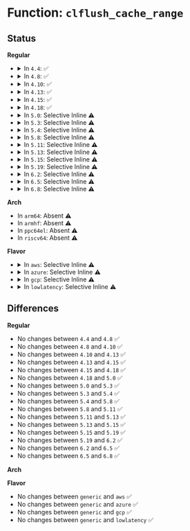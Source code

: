 # Function: <code>clflush_cache_range</code>

## Status
<b>Regular</b>
<ul>
<li>
<details>
<summary>In <code>4.4</code>: ✅</summary>

```c
void clflush_cache_range(void *vaddr, unsigned int size);
```

**Collision:** Unique Global

**Inline:** No

**Transformation:** False

**Instances:**

```
In arch/x86/mm/pageattr.c (ffffffff8106c1b0)
Location: arch/x86/mm/pageattr.c:130
Inline: False
Direct callers:
  - arch/x86/mm/pageattr.c:change_page_attr_set_clr
  - arch/x86/mm/pageattr.c:change_page_attr_set_clr
  - drivers/iommu/dmar.c:qi_submit_sync
  - drivers/iommu/dmar.c:qi_submit_sync
  - drivers/iommu/dmar.c:qi_submit_sync
  - drivers/iommu/intel-iommu.c:dma_pte_clear_level
  - drivers/iommu/intel-iommu.c:dma_pte_clear_range
  - drivers/iommu/intel-iommu.c:dma_pte_free_level
  - drivers/iommu/intel-iommu.c:pfn_to_dma_pte
  - drivers/iommu/intel-iommu.c:pfn_to_dma_pte
  - drivers/iommu/intel-iommu.c:__domain_mapping
  - drivers/iommu/intel-iommu.c:iommu_alloc_root_entry
  - drivers/iommu/intel-iommu.c:domain_context_clear_one_cb
  - drivers/iommu/intel-iommu.c:domain_context_mapping_one
  - drivers/iommu/intel-iommu.c:domain_context_mapping_one
  - drivers/iommu/intel-iommu.c:domain_context_mapping_one
  - drivers/iommu/intel-iommu.c:init_dmars
  - drivers/iommu/intel-iommu.c:init_dmars
  - drivers/iommu/intel-iommu.c:init_dmars
  - drivers/iommu/intel_irq_remapping.c:modify_irte
```
**Symbols:**

```
ffffffff8106c1b0-ffffffff8106c1f0: clflush_cache_range (STB_GLOBAL)
```
</details>
</li>
<li>
<details>
<summary>In <code>4.8</code>: ✅</summary>

```c
void clflush_cache_range(void *vaddr, unsigned int size);
```

**Collision:** Unique Global

**Inline:** No

**Transformation:** False

**Instances:**

```
In arch/x86/mm/pageattr.c (ffffffff8106c020)
Location: arch/x86/mm/pageattr.c:134
Inline: False
Direct callers:
  - arch/x86/mm/pageattr.c:change_page_attr_set_clr
  - arch/x86/mm/pageattr.c:change_page_attr_set_clr
  - drivers/iommu/intel-iommu.c:domain_context_clear_one_cb
  - drivers/iommu/intel-iommu.c:init_dmars
  - drivers/iommu/intel-iommu.c:init_dmars
  - drivers/iommu/intel-iommu.c:init_dmars
  - drivers/iommu/intel-iommu.c:__domain_mapping
  - drivers/iommu/intel-iommu.c:domain_context_mapping_one
  - drivers/iommu/intel-iommu.c:domain_context_mapping_one
  - drivers/iommu/intel-iommu.c:domain_context_mapping_one
  - drivers/iommu/intel-iommu.c:iommu_alloc_root_entry
  - drivers/iommu/intel-iommu.c:dma_pte_clear_level
  - drivers/iommu/intel-iommu.c:dma_pte_free_level
  - drivers/iommu/intel-iommu.c:dma_pte_clear_range
  - drivers/iommu/intel-iommu.c:pfn_to_dma_pte
  - drivers/iommu/intel-iommu.c:pfn_to_dma_pte
  - drivers/iommu/intel_irq_remapping.c:modify_irte
```
**Symbols:**

```
ffffffff8106c020-ffffffff8106c057: clflush_cache_range (STB_GLOBAL)
```
</details>
</li>
<li>
<details>
<summary>In <code>4.10</code>: ✅</summary>

```c
void clflush_cache_range(void *vaddr, unsigned int size);
```

**Collision:** Unique Global

**Inline:** No

**Transformation:** False

**Instances:**

```
In arch/x86/mm/pageattr.c (ffffffff8106fc40)
Location: arch/x86/mm/pageattr.c:134
Inline: False
Direct callers:
  - arch/x86/mm/pageattr.c:change_page_attr_set_clr
  - arch/x86/mm/pageattr.c:change_page_attr_set_clr
  - drivers/iommu/intel-iommu.c:domain_context_clear_one_cb
  - drivers/iommu/intel-iommu.c:init_dmars
  - drivers/iommu/intel-iommu.c:init_dmars
  - drivers/iommu/intel-iommu.c:init_dmars
  - drivers/iommu/intel-iommu.c:__domain_mapping
  - drivers/iommu/intel-iommu.c:domain_context_mapping_one
  - drivers/iommu/intel-iommu.c:domain_context_mapping_one
  - drivers/iommu/intel-iommu.c:domain_context_mapping_one
  - drivers/iommu/intel-iommu.c:iommu_alloc_root_entry
  - drivers/iommu/intel-iommu.c:dma_pte_clear_level
  - drivers/iommu/intel-iommu.c:dma_pte_free_level
  - drivers/iommu/intel-iommu.c:dma_pte_clear_range
  - drivers/iommu/intel-iommu.c:pfn_to_dma_pte
  - drivers/iommu/intel-iommu.c:pfn_to_dma_pte
  - drivers/iommu/intel_irq_remapping.c:modify_irte
  - drivers/nvdimm/claim.c:nsio_rw_bytes
```
**Symbols:**

```
ffffffff8106fc40-ffffffff8106fc77: clflush_cache_range (STB_GLOBAL)
```
</details>
</li>
<li>
<details>
<summary>In <code>4.13</code>: ✅</summary>

```c
void clflush_cache_range(void *vaddr, unsigned int size);
```

**Collision:** Unique Global

**Inline:** No

**Transformation:** False

**Instances:**

```
In arch/x86/mm/pageattr.c (ffffffff8106f360)
Location: arch/x86/mm/pageattr.c:135
Inline: False
Direct callers:
  - arch/x86/mm/pageattr.c:change_page_attr_set_clr
  - arch/x86/mm/pageattr.c:change_page_attr_set_clr
  - arch/x86/mm/pageattr.c:arch_invalidate_pmem
  - drivers/iommu/intel-iommu.c:domain_context_clear_one_cb
  - drivers/iommu/intel-iommu.c:init_dmars
  - drivers/iommu/intel-iommu.c:init_dmars
  - drivers/iommu/intel-iommu.c:init_dmars
  - drivers/iommu/intel-iommu.c:__domain_mapping
  - drivers/iommu/intel-iommu.c:__domain_mapping
  - drivers/iommu/intel-iommu.c:domain_context_mapping_one
  - drivers/iommu/intel-iommu.c:domain_context_mapping_one
  - drivers/iommu/intel-iommu.c:domain_context_mapping_one
  - drivers/iommu/intel-iommu.c:iommu_alloc_root_entry
  - drivers/iommu/intel-iommu.c:dma_pte_clear_level
  - drivers/iommu/intel-iommu.c:dma_pte_free_level
  - drivers/iommu/intel-iommu.c:dma_pte_clear_range
  - drivers/iommu/intel-iommu.c:pfn_to_dma_pte
  - drivers/iommu/intel-iommu.c:pfn_to_dma_pte
  - drivers/iommu/intel_irq_remapping.c:modify_irte
```
**Symbols:**

```
ffffffff8106f360-ffffffff8106f397: clflush_cache_range (STB_GLOBAL)
```
</details>
</li>
<li>
<details>
<summary>In <code>4.15</code>: ✅</summary>

```c
void clflush_cache_range(void *vaddr, unsigned int size);
```

**Collision:** Unique Global

**Inline:** No

**Transformation:** False

**Instances:**

```
In arch/x86/mm/pageattr.c (ffffffff81074700)
Location: arch/x86/mm/pageattr.c:135
Inline: False
Direct callers:
  - arch/x86/mm/pageattr.c:change_page_attr_set_clr
  - arch/x86/mm/pageattr.c:cpa_flush_range
  - arch/x86/mm/pageattr.c:arch_invalidate_pmem
  - arch/x86/mm/mem_encrypt.c:__set_clr_pte_enc
  - arch/x86/mm/mem_encrypt.c:__set_clr_pte_enc
  - drivers/iommu/intel-iommu.c:domain_context_clear_one_cb
  - drivers/iommu/intel-iommu.c:init_dmars
  - drivers/iommu/intel-iommu.c:init_dmars
  - drivers/iommu/intel-iommu.c:init_dmars
  - drivers/iommu/intel-iommu.c:__domain_mapping
  - drivers/iommu/intel-iommu.c:__domain_mapping
  - drivers/iommu/intel-iommu.c:domain_context_mapping_one
  - drivers/iommu/intel-iommu.c:domain_context_mapping_one
  - drivers/iommu/intel-iommu.c:domain_context_mapping_one
  - drivers/iommu/intel-iommu.c:iommu_alloc_root_entry
  - drivers/iommu/intel-iommu.c:dma_pte_clear_level
  - drivers/iommu/intel-iommu.c:dma_pte_free_level
  - drivers/iommu/intel-iommu.c:dma_pte_clear_range
  - drivers/iommu/intel-iommu.c:pfn_to_dma_pte
  - drivers/iommu/intel-iommu.c:pfn_to_dma_pte
  - drivers/iommu/intel_irq_remapping.c:modify_irte
```
**Symbols:**

```
ffffffff81074700-ffffffff81074739: clflush_cache_range (STB_GLOBAL)
```
</details>
</li>
<li>
<details>
<summary>In <code>4.18</code>: ✅</summary>

```c
void clflush_cache_range(void *vaddr, unsigned int size);
```

**Collision:** Unique Global

**Inline:** No

**Transformation:** False

**Instances:**

```
In arch/x86/mm/pageattr.c (ffffffff81077170)
Location: arch/x86/mm/pageattr.c:153
Inline: False
Direct callers:
  - arch/x86/mm/pageattr.c:change_page_attr_set_clr
  - arch/x86/mm/pageattr.c:cpa_flush_range
  - arch/x86/mm/pageattr.c:arch_invalidate_pmem
  - arch/x86/mm/mem_encrypt.c:__set_clr_pte_enc
  - drivers/iommu/intel-iommu.c:domain_context_clear_one_cb
  - drivers/iommu/intel-iommu.c:init_dmars
  - drivers/iommu/intel-iommu.c:init_dmars
  - drivers/iommu/intel-iommu.c:init_dmars
  - drivers/iommu/intel-iommu.c:__domain_mapping
  - drivers/iommu/intel-iommu.c:__domain_mapping
  - drivers/iommu/intel-iommu.c:domain_context_mapping_one
  - drivers/iommu/intel-iommu.c:domain_context_mapping_one
  - drivers/iommu/intel-iommu.c:domain_context_mapping_one
  - drivers/iommu/intel-iommu.c:iommu_alloc_root_entry
  - drivers/iommu/intel-iommu.c:dma_pte_clear_level
  - drivers/iommu/intel-iommu.c:dma_pte_free_level
  - drivers/iommu/intel-iommu.c:dma_pte_clear_range
  - drivers/iommu/intel-iommu.c:pfn_to_dma_pte
  - drivers/iommu/intel-iommu.c:pfn_to_dma_pte
```
**Symbols:**

```
ffffffff81077170-ffffffff810771a8: clflush_cache_range (STB_GLOBAL)
```
</details>
</li>
<li>
<details>
<summary>In <code>5.0</code>: Selective Inline ⚠️</summary>

```c
void clflush_cache_range(void *vaddr, unsigned int size);
```

**Collision:** Unique Global

**Inline:** Selective

**Transformation:** False

**Instances:**

```
In arch/x86/mm/pageattr.c (ffffffff8107d8d5)
Location: arch/x86/mm/pageattr.c:298
Inline: True
Inline callers:
  - arch/x86/mm/pageattr.c:arch_invalidate_pmem
Direct callers:
  - arch/x86/mm/mem_encrypt.c:__set_clr_pte_enc
  - drivers/iommu/intel-iommu.c:domain_context_clear_one_cb
  - drivers/iommu/intel-iommu.c:init_dmars
  - drivers/iommu/intel-iommu.c:init_dmars
  - drivers/iommu/intel-iommu.c:init_dmars
  - drivers/iommu/intel-iommu.c:__domain_mapping
  - drivers/iommu/intel-iommu.c:__domain_mapping
  - drivers/iommu/intel-iommu.c:domain_context_mapping_one
  - drivers/iommu/intel-iommu.c:iommu_alloc_root_entry
  - drivers/iommu/intel-iommu.c:dma_pte_clear_level
  - drivers/iommu/intel-iommu.c:dma_pte_free_level
  - drivers/iommu/intel-iommu.c:dma_pte_clear_range
  - drivers/iommu/intel-iommu.c:pfn_to_dma_pte
  - drivers/iommu/intel-iommu.c:pfn_to_dma_pte
  - drivers/iommu/intel-iommu.c:iommu_context_addr
  - drivers/iommu/intel-iommu.c:iommu_context_addr
  - drivers/iommu/intel-pasid.c:intel_pasid_setup_pass_through
  - drivers/iommu/intel-pasid.c:intel_pasid_setup_second_level
  - drivers/iommu/intel-pasid.c:intel_pasid_setup_first_level
  - drivers/iommu/intel-pasid.c:intel_pasid_tear_down_entry
```
**Symbols:**

```
ffffffff8107d8b0-ffffffff8107d8c6: clflush_cache_range (STB_GLOBAL)
```
</details>
</li>
<li>
<details>
<summary>In <code>5.3</code>: Selective Inline ⚠️</summary>

```c
void clflush_cache_range(void *vaddr, unsigned int size);
```

**Collision:** Unique Global

**Inline:** Selective

**Transformation:** False

**Instances:**

```
In arch/x86/mm/pageattr.c (ffffffff810811d5)
Location: arch/x86/mm/pageattr.c:299
Inline: True
Inline callers:
  - arch/x86/mm/pageattr.c:arch_invalidate_pmem
Direct callers:
  - arch/x86/mm/mem_encrypt.c:__set_clr_pte_enc
  - drivers/iommu/intel-iommu.c:domain_context_clear_one_cb
  - drivers/iommu/intel-iommu.c:copy_translation_tables
  - drivers/iommu/intel-iommu.c:copy_translation_tables
  - drivers/iommu/intel-iommu.c:copy_translation_tables
  - drivers/iommu/intel-iommu.c:__domain_mapping
  - drivers/iommu/intel-iommu.c:__domain_mapping
  - drivers/iommu/intel-iommu.c:domain_context_mapping_one
  - drivers/iommu/intel-iommu.c:iommu_alloc_root_entry
  - drivers/iommu/intel-iommu.c:dma_pte_clear_level
  - drivers/iommu/intel-iommu.c:dma_pte_free_level
  - drivers/iommu/intel-iommu.c:dma_pte_clear_range
  - drivers/iommu/intel-iommu.c:pfn_to_dma_pte
  - drivers/iommu/intel-iommu.c:pfn_to_dma_pte
  - drivers/iommu/intel-iommu.c:iommu_context_addr
  - drivers/iommu/intel-iommu.c:iommu_context_addr
  - drivers/iommu/intel-pasid.c:intel_pasid_setup_pass_through
  - drivers/iommu/intel-pasid.c:intel_pasid_setup_second_level
  - drivers/iommu/intel-pasid.c:intel_pasid_setup_first_level
  - drivers/iommu/intel-pasid.c:intel_pasid_tear_down_entry
```
**Symbols:**

```
ffffffff810811b0-ffffffff810811c6: clflush_cache_range (STB_GLOBAL)
```
</details>
</li>
<li>
<details>
<summary>In <code>5.4</code>: Selective Inline ⚠️</summary>

```c
void clflush_cache_range(void *vaddr, unsigned int size);
```

**Collision:** Unique Global

**Inline:** Selective

**Transformation:** False

**Instances:**

```
In arch/x86/mm/pageattr.c (ffffffff81082275)
Location: arch/x86/mm/pageattr.c:299
Inline: True
Inline callers:
  - arch/x86/mm/pageattr.c:arch_invalidate_pmem
Direct callers:
  - arch/x86/mm/mem_encrypt.c:__set_clr_pte_enc
  - drivers/iommu/intel-iommu.c:domain_context_clear_one_cb
  - drivers/iommu/intel-iommu.c:copy_translation_tables
  - drivers/iommu/intel-iommu.c:copy_translation_tables
  - drivers/iommu/intel-iommu.c:copy_translation_tables
  - drivers/iommu/intel-iommu.c:__domain_mapping
  - drivers/iommu/intel-iommu.c:__domain_mapping
  - drivers/iommu/intel-iommu.c:domain_context_mapping_one
  - drivers/iommu/intel-iommu.c:iommu_alloc_root_entry
  - drivers/iommu/intel-iommu.c:dma_pte_clear_level
  - drivers/iommu/intel-iommu.c:dma_pte_free_level
  - drivers/iommu/intel-iommu.c:dma_pte_clear_range
  - drivers/iommu/intel-iommu.c:pfn_to_dma_pte
  - drivers/iommu/intel-iommu.c:pfn_to_dma_pte
  - drivers/iommu/intel-iommu.c:iommu_context_addr
  - drivers/iommu/intel-iommu.c:iommu_context_addr
  - drivers/iommu/intel-pasid.c:intel_pasid_setup_pass_through
  - drivers/iommu/intel-pasid.c:intel_pasid_setup_second_level
  - drivers/iommu/intel-pasid.c:intel_pasid_setup_first_level
  - drivers/iommu/intel-pasid.c:intel_pasid_tear_down_entry
```
**Symbols:**

```
ffffffff81082230-ffffffff81082267: clflush_cache_range (STB_GLOBAL)
```
</details>
</li>
<li>
<details>
<summary>In <code>5.8</code>: Selective Inline ⚠️</summary>

```c
void clflush_cache_range(void *vaddr, unsigned int size);
```

**Collision:** Unique Global

**Inline:** Selective

**Transformation:** False

**Instances:**

```
In arch/x86/mm/pat/set_memory.c (ffffffff8108bd35)
Location: arch/x86/mm/pat/set_memory.c:306
Inline: True
Inline callers:
  - arch/x86/mm/pat/set_memory.c:arch_invalidate_pmem
Direct callers:
  - arch/x86/mm/mem_encrypt.c:__set_clr_pte_enc
  - drivers/iommu/intel/iommu.c:domain_context_clear_one_cb
  - drivers/iommu/intel/iommu.c:copy_translation_tables
  - drivers/iommu/intel/iommu.c:copy_context_table
  - drivers/iommu/intel/iommu.c:copy_context_table
  - drivers/iommu/intel/iommu.c:si_domain_init
  - drivers/iommu/intel/iommu.c:__domain_mapping
  - drivers/iommu/intel/iommu.c:__domain_mapping
  - drivers/iommu/intel/iommu.c:domain_context_mapping_one
  - drivers/iommu/intel/iommu.c:iommu_alloc_root_entry
  - drivers/iommu/intel/iommu.c:dma_pte_clear_level
  - drivers/iommu/intel/iommu.c:dma_pte_free_level
  - drivers/iommu/intel/iommu.c:dma_pte_clear_range
  - drivers/iommu/intel/iommu.c:pfn_to_dma_pte
  - drivers/iommu/intel/iommu.c:pfn_to_dma_pte
  - drivers/iommu/intel/pasid.c:intel_pasid_tear_down_entry
  - drivers/iommu/intel/irq_remapping.c:iommu_load_old_irte
```
**Symbols:**

```
ffffffff8108bcf0-ffffffff8108bd27: clflush_cache_range (STB_GLOBAL)
```
</details>
</li>
<li>
<details>
<summary>In <code>5.11</code>: Selective Inline ⚠️</summary>

```c
void clflush_cache_range(void *vaddr, unsigned int size);
```

**Collision:** Unique Global

**Inline:** Selective

**Transformation:** False

**Instances:**

```
In arch/x86/mm/pat/set_memory.c (ffffffff8108bd55)
Location: arch/x86/mm/pat/set_memory.c:306
Inline: True
Inline callers:
  - arch/x86/mm/pat/set_memory.c:arch_invalidate_pmem
Direct callers:
  - arch/x86/mm/mem_encrypt.c:__set_clr_pte_enc
  - drivers/iommu/intel/iommu.c:domain_context_clear_one_cb
  - drivers/iommu/intel/iommu.c:copy_translation_tables
  - drivers/iommu/intel/iommu.c:copy_context_table
  - drivers/iommu/intel/iommu.c:copy_context_table
  - drivers/iommu/intel/iommu.c:si_domain_init
  - drivers/iommu/intel/iommu.c:__domain_mapping
  - drivers/iommu/intel/iommu.c:__domain_mapping
  - drivers/iommu/intel/iommu.c:domain_context_mapping_one
  - drivers/iommu/intel/iommu.c:iommu_alloc_root_entry
  - drivers/iommu/intel/iommu.c:dma_pte_clear_level
  - drivers/iommu/intel/iommu.c:dma_pte_free_level
  - drivers/iommu/intel/iommu.c:dma_pte_clear_range
  - drivers/iommu/intel/iommu.c:pfn_to_dma_pte
  - drivers/iommu/intel/iommu.c:pfn_to_dma_pte
  - drivers/iommu/intel/pasid.c:intel_pasid_tear_down_entry
  - drivers/iommu/intel/irq_remapping.c:iommu_load_old_irte
```
**Symbols:**

```
ffffffff8108bd10-ffffffff8108bd47: clflush_cache_range (STB_GLOBAL)
```
</details>
</li>
<li>
<details>
<summary>In <code>5.13</code>: Selective Inline ⚠️</summary>

```c
void clflush_cache_range(void *vaddr, unsigned int size);
```

**Collision:** Unique Global

**Inline:** Selective

**Transformation:** False

**Instances:**

```
In arch/x86/mm/pat/set_memory.c (ffffffff8108c925)
Location: arch/x86/mm/pat/set_memory.c:314
Inline: True
Inline callers:
  - arch/x86/mm/pat/set_memory.c:arch_invalidate_pmem
Direct callers:
  - arch/x86/mm/mem_encrypt.c:__set_clr_pte_enc
  - drivers/iommu/intel/iommu.c:intel_iommu_iotlb_sync_map
  - drivers/iommu/intel/iommu.c:intel_iommu_iotlb_sync_map
  - drivers/iommu/intel/iommu.c:copy_translation_tables
  - drivers/iommu/intel/iommu.c:copy_context_table
  - drivers/iommu/intel/iommu.c:copy_context_table
  - drivers/iommu/intel/iommu.c:si_domain_init
  - drivers/iommu/intel/iommu.c:domain_context_clear_one
  - drivers/iommu/intel/iommu.c:domain_context_mapping_one
  - drivers/iommu/intel/iommu.c:iommu_alloc_root_entry
  - drivers/iommu/intel/iommu.c:dma_pte_clear_level
  - drivers/iommu/intel/iommu.c:dma_pte_free_level
  - drivers/iommu/intel/iommu.c:dma_pte_clear_range
  - drivers/iommu/intel/iommu.c:pfn_to_dma_pte
  - drivers/iommu/intel/iommu.c:pfn_to_dma_pte
  - drivers/iommu/intel/pasid.c:intel_pasid_tear_down_entry
```
**Symbols:**

```
ffffffff8108c960-ffffffff8108c997: clflush_cache_range (STB_GLOBAL)
```
</details>
</li>
<li>
<details>
<summary>In <code>5.15</code>: Selective Inline ⚠️</summary>

```c
void clflush_cache_range(void *vaddr, unsigned int size);
```

**Collision:** Unique Global

**Inline:** Selective

**Transformation:** False

**Instances:**

```
In arch/x86/mm/pat/set_memory.c (ffffffff8109c185)
Location: arch/x86/mm/pat/set_memory.c:314
Inline: True
Inline callers:
  - arch/x86/mm/pat/set_memory.c:arch_invalidate_pmem
Direct callers:
  - arch/x86/mm/mem_encrypt.c:__set_clr_pte_enc
  - drivers/iommu/intel/iommu.c:copy_translation_tables
  - drivers/iommu/intel/iommu.c:copy_context_table
  - drivers/iommu/intel/iommu.c:copy_context_table
  - drivers/iommu/intel/iommu.c:domain_context_clear_one
  - drivers/iommu/intel/iommu.c:__domain_mapping
  - drivers/iommu/intel/iommu.c:__domain_mapping
  - drivers/iommu/intel/iommu.c:domain_context_mapping_one
  - drivers/iommu/intel/iommu.c:iommu_alloc_root_entry
  - drivers/iommu/intel/iommu.c:dma_pte_clear_level
  - drivers/iommu/intel/iommu.c:dma_pte_free_level
  - drivers/iommu/intel/iommu.c:dma_pte_clear_range
  - drivers/iommu/intel/iommu.c:pfn_to_dma_pte
  - drivers/iommu/intel/iommu.c:pfn_to_dma_pte
  - drivers/iommu/intel/pasid.c:intel_pasid_tear_down_entry
```
**Symbols:**

```
ffffffff8109c1c0-ffffffff8109c1f7: clflush_cache_range (STB_GLOBAL)
```
</details>
</li>
<li>
<details>
<summary>In <code>5.19</code>: Selective Inline ⚠️</summary>

```c
void clflush_cache_range(void *vaddr, unsigned int size);
```

**Collision:** Unique Global

**Inline:** Selective

**Transformation:** False

**Instances:**

```
In arch/x86/mm/pat/set_memory.c (ffffffff810af915)
Location: arch/x86/mm/pat/set_memory.c:317
Inline: True
Inline callers:
  - arch/x86/mm/pat/set_memory.c:arch_invalidate_pmem
Direct callers:
  - arch/x86/mm/mem_encrypt_amd.c:__set_clr_pte_enc
  - drivers/iommu/intel/iommu.c:intel_iommu_domain_alloc
  - drivers/iommu/intel/iommu.c:copy_translation_tables
  - drivers/iommu/intel/iommu.c:copy_context_table
  - drivers/iommu/intel/iommu.c:copy_context_table
  - drivers/iommu/intel/iommu.c:si_domain_init
  - drivers/iommu/intel/iommu.c:domain_context_clear_one
  - drivers/iommu/intel/iommu.c:__domain_mapping
  - drivers/iommu/intel/iommu.c:__domain_mapping
  - drivers/iommu/intel/iommu.c:domain_context_mapping_one
  - drivers/iommu/intel/iommu.c:iommu_alloc_root_entry
  - drivers/iommu/intel/iommu.c:dma_pte_clear_level
  - drivers/iommu/intel/iommu.c:dma_pte_free_level
  - drivers/iommu/intel/iommu.c:dma_pte_clear_range
  - drivers/iommu/intel/iommu.c:pfn_to_dma_pte
  - drivers/iommu/intel/iommu.c:pfn_to_dma_pte
  - drivers/iommu/intel/pasid.c:intel_pasid_setup_page_snoop_control
  - drivers/iommu/intel/pasid.c:intel_pasid_tear_down_entry
  - drivers/iommu/intel/irq_remapping.c:intel_setup_irq_remapping
```
**Symbols:**

```
ffffffff810af8c0-ffffffff810af903: clflush_cache_range (STB_GLOBAL)
```
</details>
</li>
<li>
<details>
<summary>In <code>6.2</code>: Selective Inline ⚠️</summary>

```c
void clflush_cache_range(void *vaddr, unsigned int size);
```

**Collision:** Unique Global

**Inline:** Selective

**Transformation:** False

**Instances:**

```
In arch/x86/mm/pat/set_memory.c (ffffffff810c9f15)
Location: arch/x86/mm/pat/set_memory.c:335
Inline: True
Inline callers:
  - arch/x86/mm/pat/set_memory.c:arch_invalidate_pmem
Direct callers:
  - arch/x86/mm/mem_encrypt_amd.c:__set_clr_pte_enc
  - drivers/iommu/intel/iommu.c:intel_iommu_domain_alloc
  - drivers/iommu/intel/iommu.c:intel_iommu_add
  - drivers/iommu/intel/iommu.c:init_dmars
  - drivers/iommu/intel/iommu.c:copy_translation_tables
  - drivers/iommu/intel/iommu.c:copy_context_table
  - drivers/iommu/intel/iommu.c:copy_context_table
  - drivers/iommu/intel/iommu.c:si_domain_init
  - drivers/iommu/intel/iommu.c:domain_context_clear_one
  - drivers/iommu/intel/iommu.c:__domain_mapping
  - drivers/iommu/intel/iommu.c:__domain_mapping
  - drivers/iommu/intel/iommu.c:domain_context_mapping_one
  - drivers/iommu/intel/iommu.c:dma_pte_clear_level
  - drivers/iommu/intel/iommu.c:dma_pte_free_level
  - drivers/iommu/intel/iommu.c:dma_pte_clear_range
  - drivers/iommu/intel/iommu.c:pfn_to_dma_pte
  - drivers/iommu/intel/iommu.c:pfn_to_dma_pte
  - drivers/iommu/intel/iommu.c:iommu_context_addr
  - drivers/iommu/intel/iommu.c:iommu_context_addr
  - drivers/iommu/intel/pasid.c:intel_pasid_setup_page_snoop_control
  - drivers/iommu/intel/pasid.c:intel_pasid_tear_down_entry
  - drivers/iommu/intel/pasid.c:intel_pasid_alloc_table
  - drivers/iommu/intel/irq_remapping.c:iommu_load_old_irte
```
**Symbols:**

```
ffffffff810c9eb0-ffffffff810c9ef3: clflush_cache_range (STB_GLOBAL)
```
</details>
</li>
<li>
<details>
<summary>In <code>6.5</code>: Selective Inline ⚠️</summary>

```c
void clflush_cache_range(void *vaddr, unsigned int size);
```

**Collision:** Unique Global

**Inline:** Selective

**Transformation:** False

**Instances:**

```
In arch/x86/mm/pat/set_memory.c (ffffffff810cd565)
Location: arch/x86/mm/pat/set_memory.c:336
Inline: True
Inline callers:
  - arch/x86/mm/pat/set_memory.c:arch_invalidate_pmem
Direct callers:
  - arch/x86/mm/mem_encrypt_amd.c:__set_clr_pte_enc
  - drivers/iommu/intel/iommu.c:intel_iommu_add
  - drivers/iommu/intel/iommu.c:init_dmars
  - drivers/iommu/intel/iommu.c:copy_translation_tables
  - drivers/iommu/intel/iommu.c:copy_context_table
  - drivers/iommu/intel/iommu.c:copy_context_table
  - drivers/iommu/intel/iommu.c:domain_context_clear_one
  - drivers/iommu/intel/iommu.c:__domain_mapping
  - drivers/iommu/intel/iommu.c:__domain_mapping
  - drivers/iommu/intel/iommu.c:domain_context_mapping_one
  - drivers/iommu/intel/iommu.c:dma_pte_clear_level
  - drivers/iommu/intel/iommu.c:dma_pte_free_level
  - drivers/iommu/intel/iommu.c:pfn_to_dma_pte
  - drivers/iommu/intel/iommu.c:pfn_to_dma_pte
  - drivers/iommu/intel/iommu.c:iommu_context_addr
  - drivers/iommu/intel/iommu.c:iommu_context_addr
  - drivers/iommu/intel/pasid.c:intel_pasid_setup_page_snoop_control
  - drivers/iommu/intel/pasid.c:intel_pasid_tear_down_entry
  - drivers/iommu/intel/pasid.c:intel_pasid_alloc_table
  - drivers/iommu/intel/irq_remapping.c:iommu_load_old_irte
```
**Symbols:**

```
ffffffff810cd500-ffffffff810cd543: clflush_cache_range (STB_GLOBAL)
```
</details>
</li>
<li>
<details>
<summary>In <code>6.8</code>: Selective Inline ⚠️</summary>

```c
void clflush_cache_range(void *vaddr, unsigned int size);
```

**Collision:** Unique Global

**Inline:** Selective

**Transformation:** False

**Instances:**

```
In arch/x86/mm/pat/set_memory.c (ffffffff810d5c45)
Location: arch/x86/mm/pat/set_memory.c:336
Inline: True
Inline callers:
  - arch/x86/mm/pat/set_memory.c:arch_invalidate_pmem
Direct callers:
  - arch/x86/mm/mem_encrypt_amd.c:__set_clr_pte_enc
  - drivers/iommu/intel/iommu.c:intel_iommu_add
  - drivers/iommu/intel/iommu.c:init_dmars
  - drivers/iommu/intel/iommu.c:copy_translation_tables
  - drivers/iommu/intel/iommu.c:copy_context_table
  - drivers/iommu/intel/iommu.c:copy_context_table
  - drivers/iommu/intel/iommu.c:domain_context_clear_one
  - drivers/iommu/intel/iommu.c:__domain_mapping
  - drivers/iommu/intel/iommu.c:__domain_mapping
  - drivers/iommu/intel/iommu.c:domain_context_mapping_one
  - drivers/iommu/intel/iommu.c:dma_pte_clear_level
  - drivers/iommu/intel/iommu.c:dma_pte_free_level
  - drivers/iommu/intel/iommu.c:pfn_to_dma_pte
  - drivers/iommu/intel/iommu.c:pfn_to_dma_pte
  - drivers/iommu/intel/pasid.c:intel_pasid_setup_page_snoop_control
  - drivers/iommu/intel/pasid.c:intel_pasid_setup_dirty_tracking
  - drivers/iommu/intel/pasid.c:intel_pasid_tear_down_entry
  - drivers/iommu/intel/pasid.c:intel_pasid_alloc_table
  - drivers/iommu/intel/irq_remapping.c:iommu_load_old_irte
```
**Symbols:**

```
ffffffff810d5be0-ffffffff810d5c23: clflush_cache_range (STB_GLOBAL)
```
</details>
</li>
</ul>
<b>Arch</b>
<ul>
<li>
In <code>arm64</code>: Absent ⚠️
</li>
<li>
In <code>armhf</code>: Absent ⚠️
</li>
<li>
In <code>ppc64el</code>: Absent ⚠️
</li>
<li>
In <code>riscv64</code>: Absent ⚠️
</li>
</ul>
<b>Flavor</b>
<ul>
<li>
<details>
<summary>In <code>aws</code>: Selective Inline ⚠️</summary>

```c
void clflush_cache_range(void *vaddr, unsigned int size);
```

**Collision:** Unique Global

**Inline:** Selective

**Transformation:** False

**Instances:**

```
In arch/x86/mm/pageattr.c (ffffffff81081275)
Location: arch/x86/mm/pageattr.c:299
Inline: True
Inline callers:
  - arch/x86/mm/pageattr.c:arch_invalidate_pmem
Direct callers:
  - arch/x86/mm/mem_encrypt.c:__set_clr_pte_enc
  - drivers/iommu/intel-iommu.c:domain_context_clear_one_cb
  - drivers/iommu/intel-iommu.c:copy_translation_tables
  - drivers/iommu/intel-iommu.c:copy_translation_tables
  - drivers/iommu/intel-iommu.c:copy_translation_tables
  - drivers/iommu/intel-iommu.c:__domain_mapping
  - drivers/iommu/intel-iommu.c:__domain_mapping
  - drivers/iommu/intel-iommu.c:domain_context_mapping_one
  - drivers/iommu/intel-iommu.c:iommu_alloc_root_entry
  - drivers/iommu/intel-iommu.c:dma_pte_clear_level
  - drivers/iommu/intel-iommu.c:dma_pte_free_level
  - drivers/iommu/intel-iommu.c:dma_pte_clear_range
  - drivers/iommu/intel-iommu.c:pfn_to_dma_pte
  - drivers/iommu/intel-iommu.c:pfn_to_dma_pte
  - drivers/iommu/intel-iommu.c:iommu_context_addr
  - drivers/iommu/intel-iommu.c:iommu_context_addr
  - drivers/iommu/intel-pasid.c:intel_pasid_setup_pass_through
  - drivers/iommu/intel-pasid.c:intel_pasid_setup_second_level
  - drivers/iommu/intel-pasid.c:intel_pasid_setup_first_level
  - drivers/iommu/intel-pasid.c:intel_pasid_tear_down_entry
```
**Symbols:**

```
ffffffff81081230-ffffffff81081267: clflush_cache_range (STB_GLOBAL)
```
</details>
</li>
<li>
<details>
<summary>In <code>azure</code>: Selective Inline ⚠️</summary>

```c
void clflush_cache_range(void *vaddr, unsigned int size);
```

**Collision:** Unique Global

**Inline:** Selective

**Transformation:** False

**Instances:**

```
In arch/x86/mm/pageattr.c (ffffffff810701c5)
Location: arch/x86/mm/pageattr.c:299
Inline: True
Inline callers:
  - arch/x86/mm/pageattr.c:arch_invalidate_pmem
Direct callers:
  - arch/x86/mm/mem_encrypt.c:__set_clr_pte_enc
  - drivers/iommu/intel-iommu.c:domain_context_clear_one_cb
  - drivers/iommu/intel-iommu.c:copy_translation_tables
  - drivers/iommu/intel-iommu.c:copy_translation_tables
  - drivers/iommu/intel-iommu.c:copy_translation_tables
  - drivers/iommu/intel-iommu.c:__domain_mapping
  - drivers/iommu/intel-iommu.c:__domain_mapping
  - drivers/iommu/intel-iommu.c:domain_context_mapping_one
  - drivers/iommu/intel-iommu.c:iommu_alloc_root_entry
  - drivers/iommu/intel-iommu.c:dma_pte_clear_level
  - drivers/iommu/intel-iommu.c:dma_pte_free_level
  - drivers/iommu/intel-iommu.c:dma_pte_clear_range
  - drivers/iommu/intel-iommu.c:pfn_to_dma_pte
  - drivers/iommu/intel-iommu.c:pfn_to_dma_pte
  - drivers/iommu/intel-iommu.c:iommu_context_addr
  - drivers/iommu/intel-iommu.c:iommu_context_addr
  - drivers/iommu/intel-pasid.c:intel_pasid_setup_pass_through
  - drivers/iommu/intel-pasid.c:intel_pasid_setup_second_level
  - drivers/iommu/intel-pasid.c:intel_pasid_setup_first_level
  - drivers/iommu/intel-pasid.c:intel_pasid_tear_down_entry
```
**Symbols:**

```
ffffffff81070180-ffffffff810701b7: clflush_cache_range (STB_GLOBAL)
```
</details>
</li>
<li>
<details>
<summary>In <code>gcp</code>: Selective Inline ⚠️</summary>

```c
void clflush_cache_range(void *vaddr, unsigned int size);
```

**Collision:** Unique Global

**Inline:** Selective

**Transformation:** False

**Instances:**

```
In arch/x86/mm/pageattr.c (ffffffff81081225)
Location: arch/x86/mm/pageattr.c:299
Inline: True
Inline callers:
  - arch/x86/mm/pageattr.c:arch_invalidate_pmem
Direct callers:
  - arch/x86/mm/mem_encrypt.c:__set_clr_pte_enc
  - drivers/iommu/intel-iommu.c:domain_context_clear_one_cb
  - drivers/iommu/intel-iommu.c:copy_translation_tables
  - drivers/iommu/intel-iommu.c:copy_translation_tables
  - drivers/iommu/intel-iommu.c:copy_translation_tables
  - drivers/iommu/intel-iommu.c:__domain_mapping
  - drivers/iommu/intel-iommu.c:__domain_mapping
  - drivers/iommu/intel-iommu.c:domain_context_mapping_one
  - drivers/iommu/intel-iommu.c:iommu_alloc_root_entry
  - drivers/iommu/intel-iommu.c:dma_pte_clear_level
  - drivers/iommu/intel-iommu.c:dma_pte_free_level
  - drivers/iommu/intel-iommu.c:dma_pte_clear_range
  - drivers/iommu/intel-iommu.c:pfn_to_dma_pte
  - drivers/iommu/intel-iommu.c:pfn_to_dma_pte
  - drivers/iommu/intel-iommu.c:iommu_context_addr
  - drivers/iommu/intel-iommu.c:iommu_context_addr
  - drivers/iommu/intel-pasid.c:intel_pasid_setup_pass_through
  - drivers/iommu/intel-pasid.c:intel_pasid_setup_second_level
  - drivers/iommu/intel-pasid.c:intel_pasid_setup_first_level
  - drivers/iommu/intel-pasid.c:intel_pasid_tear_down_entry
```
**Symbols:**

```
ffffffff810811e0-ffffffff81081217: clflush_cache_range (STB_GLOBAL)
```
</details>
</li>
<li>
<details>
<summary>In <code>lowlatency</code>: Selective Inline ⚠️</summary>

```c
void clflush_cache_range(void *vaddr, unsigned int size);
```

**Collision:** Unique Global

**Inline:** Selective

**Transformation:** False

**Instances:**

```
In arch/x86/mm/pageattr.c (ffffffff81083345)
Location: arch/x86/mm/pageattr.c:299
Inline: True
Inline callers:
  - arch/x86/mm/pageattr.c:arch_invalidate_pmem
Direct callers:
  - arch/x86/mm/mem_encrypt.c:__set_clr_pte_enc
  - drivers/iommu/intel-iommu.c:domain_context_clear_one_cb
  - drivers/iommu/intel-iommu.c:copy_translation_tables
  - drivers/iommu/intel-iommu.c:copy_translation_tables
  - drivers/iommu/intel-iommu.c:copy_translation_tables
  - drivers/iommu/intel-iommu.c:__domain_mapping
  - drivers/iommu/intel-iommu.c:__domain_mapping
  - drivers/iommu/intel-iommu.c:domain_context_mapping_one
  - drivers/iommu/intel-iommu.c:iommu_alloc_root_entry
  - drivers/iommu/intel-iommu.c:dma_pte_clear_level
  - drivers/iommu/intel-iommu.c:dma_pte_free_level
  - drivers/iommu/intel-iommu.c:dma_pte_clear_range
  - drivers/iommu/intel-iommu.c:pfn_to_dma_pte
  - drivers/iommu/intel-iommu.c:pfn_to_dma_pte
  - drivers/iommu/intel-iommu.c:iommu_context_addr
  - drivers/iommu/intel-iommu.c:iommu_context_addr
  - drivers/iommu/intel-pasid.c:intel_pasid_setup_pass_through
  - drivers/iommu/intel-pasid.c:intel_pasid_setup_second_level
  - drivers/iommu/intel-pasid.c:intel_pasid_setup_first_level
  - drivers/iommu/intel-pasid.c:intel_pasid_tear_down_entry
```
**Symbols:**

```
ffffffff81083300-ffffffff81083337: clflush_cache_range (STB_GLOBAL)
```
</details>
</li>
</ul>

## Differences
<b>Regular</b>
<ul>
<li>
No changes between <code>4.4</code> and <code>4.8</code> ✅
</li>
<li>
No changes between <code>4.8</code> and <code>4.10</code> ✅
</li>
<li>
No changes between <code>4.10</code> and <code>4.13</code> ✅
</li>
<li>
No changes between <code>4.13</code> and <code>4.15</code> ✅
</li>
<li>
No changes between <code>4.15</code> and <code>4.18</code> ✅
</li>
<li>
No changes between <code>4.18</code> and <code>5.0</code> ✅
</li>
<li>
No changes between <code>5.0</code> and <code>5.3</code> ✅
</li>
<li>
No changes between <code>5.3</code> and <code>5.4</code> ✅
</li>
<li>
No changes between <code>5.4</code> and <code>5.8</code> ✅
</li>
<li>
No changes between <code>5.8</code> and <code>5.11</code> ✅
</li>
<li>
No changes between <code>5.11</code> and <code>5.13</code> ✅
</li>
<li>
No changes between <code>5.13</code> and <code>5.15</code> ✅
</li>
<li>
No changes between <code>5.15</code> and <code>5.19</code> ✅
</li>
<li>
No changes between <code>5.19</code> and <code>6.2</code> ✅
</li>
<li>
No changes between <code>6.2</code> and <code>6.5</code> ✅
</li>
<li>
No changes between <code>6.5</code> and <code>6.8</code> ✅
</li>
</ul>
<b>Arch</b>
<ul>
</ul>
<b>Flavor</b>
<ul>
<li>
No changes between <code>generic</code> and <code>aws</code> ✅
</li>
<li>
No changes between <code>generic</code> and <code>azure</code> ✅
</li>
<li>
No changes between <code>generic</code> and <code>gcp</code> ✅
</li>
<li>
No changes between <code>generic</code> and <code>lowlatency</code> ✅
</li>
</ul>
